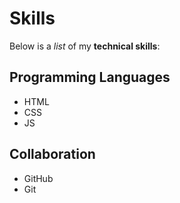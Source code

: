 # Skills

Below is a _list_ of my **technical skills**:

## Programming Languages
- HTML
- CSS
- JS

## Collaboration
- GitHub
- Git
